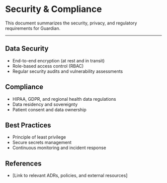 # Security & Compliance

This document summarizes the security, privacy, and regulatory requirements for Guardian.

---

## Data Security
- End-to-end encryption (at rest and in transit)
- Role-based access control (RBAC)
- Regular security audits and vulnerability assessments

## Compliance
- HIPAA, GDPR, and regional health data regulations
- Data residency and sovereignty
- Patient consent and data ownership

## Best Practices
- Principle of least privilege
- Secure secrets management
- Continuous monitoring and incident response

## References
- [Link to relevant ADRs, policies, and external resources] 